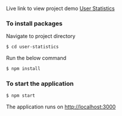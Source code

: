 Live link to view project demo [User Statistics](https://fulltrottlelabs-assignment.herokuapp.com/)


### To install packages
Navigate to project directory <br />

```sh
$ cd user-statistics
```
Run the below command

```sh
$ npm install
```

### To start the application

```sh
$ npm start
```
The application runs on [http://localhost:3000](http:/localhost:3000)

